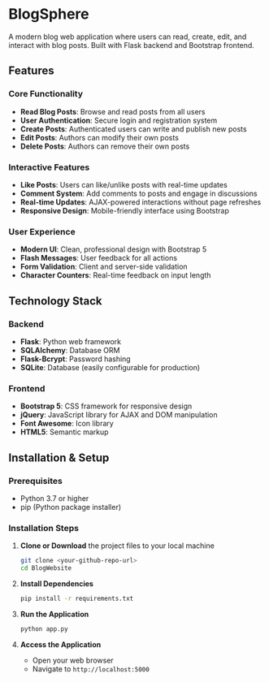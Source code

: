 # BlogSphere

A modern blog web application where users can read, create, edit, and interact with blog posts. Built with Flask backend and Bootstrap frontend.

## Features

### Core Functionality
- **Read Blog Posts**: Browse and read posts from all users
- **User Authentication**: Secure login and registration system
- **Create Posts**: Authenticated users can write and publish new posts
- **Edit Posts**: Authors can modify their own posts
- **Delete Posts**: Authors can remove their own posts

### Interactive Features
- **Like Posts**: Users can like/unlike posts with real-time updates
- **Comment System**: Add comments to posts and engage in discussions
- **Real-time Updates**: AJAX-powered interactions without page refreshes
- **Responsive Design**: Mobile-friendly interface using Bootstrap

### User Experience
- **Modern UI**: Clean, professional design with Bootstrap 5
- **Flash Messages**: User feedback for all actions
- **Form Validation**: Client and server-side validation
- **Character Counters**: Real-time feedback on input length

## Technology Stack

### Backend
- **Flask**: Python web framework
- **SQLAlchemy**: Database ORM
- **Flask-Bcrypt**: Password hashing
- **SQLite**: Database (easily configurable for production)

### Frontend
- **Bootstrap 5**: CSS framework for responsive design
- **jQuery**: JavaScript library for AJAX and DOM manipulation
- **Font Awesome**: Icon library
- **HTML5**: Semantic markup

## Installation & Setup

### Prerequisites
- Python 3.7 or higher
- pip (Python package installer)

### Installation Steps

1. **Clone or Download** the project files to your local machine
   ```bash
   git clone <your-github-repo-url>
   cd BlogWebsite
   ```

2. **Install Dependencies**
   ```bash
   pip install -r requirements.txt
   ```

3. **Run the Application**
   ```bash
   python app.py
   ```

4. **Access the Application**
   - Open your web browser
   - Navigate to `http://localhost:5000`

